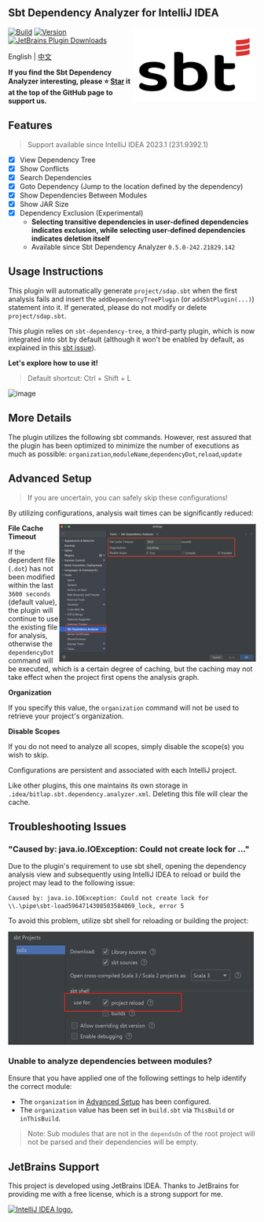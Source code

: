 Sbt Dependency Analyzer for IntelliJ IDEA
---------

<img src="./logo.svg" width = "250" height = "150" alt="logo" align="right" />

[![Build](https://github.com/bitlap/intellij-sbt-dependency-analyzer/actions/workflows/ScalaCI.yml/badge.svg)](https://github.com/bitlap/intellij-sbt-dependency-analyzer/actions/workflows/ScalaCI.yml)
[![Version](https://img.shields.io/jetbrains/plugin/v/22427-sbt-dependency-analyzer?label=Version)](https://plugins.jetbrains.com/plugin/22427-sbt-dependency-analyzer/versions)
[![JetBrains Plugin Downloads](https://img.shields.io/jetbrains/plugin/d/22427?label=JetBrains%20Plugin%20Downloads)](https://plugins.jetbrains.com/plugin/22427-sbt-dependency-analyzer)

English | [中文](README-CN.md)

**If you find the Sbt Dependency Analyzer interesting, please ⭐ [Star](https://github.com/bitlap/intellij-sbt-dependency-analyzer) it at the top of the GitHub page to support us.**

## Features

> Support available since IntelliJ IDEA 2023.1 (231.9392.1)

- [x] View Dependency Tree
- [x] Show Conflicts
- [x] Search Dependencies
- [x] Goto Dependency (Jump to the location defined by the dependency)
- [x] Show Dependencies Between Modules
- [x] Show JAR Size
- [x] Dependency Exclusion (Experimental) 
  - **Selecting transitive dependencies in user-defined dependencies indicates exclusion, while selecting user-defined dependencies indicates deletion itself**
  - Available since Sbt Dependency Analyzer `0.5.0-242.21829.142`

## Usage Instructions

This plugin will automatically generate `project/sdap.sbt` when the first analysis fails and insert the `addDependencyTreePlugin` (or `addSbtPlugin(...)`) statement into it. If generated, please do not modify or delete `project/sdap.sbt`. 

This plugin relies on `sbt-dependency-tree`, a third-party plugin, which is now integrated into sbt by default (although it won't be enabled by default, as explained in this [sbt issue](https://github.com/sbt/sbt/pull/5880)).

**Let's explore how to use it!**

> Default shortcut: Ctrl + Shift + L

![image](https://plugins.jetbrains.com/files/22427/screenshot_064531dc-a3fa-4a8e-9437-7e76defa1f48)

## More Details

The plugin utilizes the following sbt commands. However, rest assured that the plugin has been optimized to minimize the number of executions as much as possible: `organization`,`moduleName`,`dependencyDot`,`reload`,`update`

## Advanced Setup

> If you are uncertain, you can safely skip these configurations!

By utilizing configurations, analysis wait times can be significantly reduced:

<img src="./docs/settings.png" width = "400" height = "280" alt="settings" align="right" />

**File Cache Timeout**

If the dependent file (`.dot`) has not been modified within the last `3600 seconds` (default value), the plugin will continue to use the existing file for analysis, 
otherwise the `dependencyDot` command will be executed, which is a certain degree of caching, but the caching may not take effect when the project first opens the analysis graph.

**Organization** 

If you specify this value, the `organization` command will not be used to retrieve your project's organization.

**Disable Scopes**

If you do not need to analyze all scopes, simply disable the scope(s) you wish to skip.

Configurations are persistent and associated with each IntelliJ project.

Like other plugins, this one maintains its own storage in `.idea/bitlap.sbt.dependency.analyzer.xml`. Deleting this file will clear the cache.

## Troubleshooting Issues

### "Caused by: java.io.IOException: Could not create lock for ..."

Due to the plugin's requirement to use sbt shell, opening the dependency analysis view and subsequently using IntelliJ IDEA to reload or build the project may lead to the following issue:
```
Caused by: java.io.IOException: Could not create lock for \\.\pipe\sbt-load5964714308503584069_lock, error 5
```

To avoid this problem, utilize sbt shell for reloading or building the project:

<img src="./docs/sbtShellUseForReload.jpg" width = "500" height = "230" alt="settings" align="center" />

### Unable to analyze dependencies between modules?

Ensure that you have applied one of the following settings to help identify the correct module:
- The `organization` in [Advanced Setup](#advanced-setup) has been configured.
- The `organization` value has been set in `build.sbt` via `ThisBuild` or `inThisBuild`.

> Note: Sub modules that are not in the `dependsOn` of the root project will not be parsed and their dependencies will be empty.

## JetBrains Support

This project is developed using JetBrains IDEA.
Thanks to JetBrains for providing me with a free license, which is a strong support for me.

<a href="www.jetbrains.com">
<img src="https://resources.jetbrains.com/storage/products/company/brand/logos/jb_beam.svg?_gl=1*8f2ovk*_ga*NTY2NTA4Mzg1LjE2NzU3MzgzMTI.*_ga_9J976DJZ68*MTcwMzIwOTE4NS4xODUuMS4xNzAzMjA5NDYzLjI4LjAuMA..&_ga=2.177269094.2105719560.1703209186-566508385.1675738312" alt="IntelliJ IDEA logo.">
</a>

<br />

